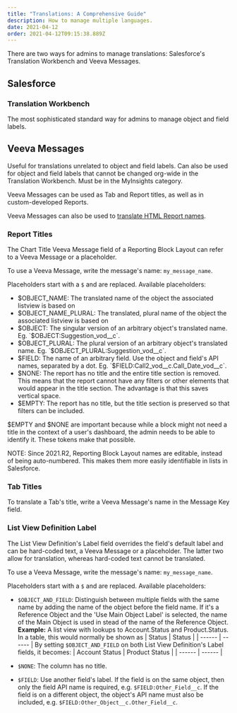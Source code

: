 ```yaml
---
title: "Translations: A Comprehensive Guide"
description: How to manage multiple languages.
date: 2021-04-12
order: 2021-04-12T09:15:38.889Z
---
```


There are two ways for admins to manage translations: Salesforce's Translation Workbench and Veeva Messages.

## Salesforce

### Translation Workbench

The most sophisticated standard way for admins to manage object and field labels.

## Veeva Messages

Useful for translations unrelated to object and field labels. Can also be used for object and field labels that cannot be changed org-wide in the Translation Workbench. Must be in the MyInsights category.

Veeva Messages can be used as Tab and Report titles, as well as in custom-developed Reports.

Veeva Messages can also be used to [translate HTML Report names](https://crmhelp.veeva.com/doc/Content/CRM_topics/MyInsights/MyInsightsAdvFunct/TabTranslations.htm).

### Report Titles

The Chart Title Veeva Message field of a Reporting Block Layout can refer to a Veeva Message or a placeholder.

To use a Veeva Message, write the message's name: `my_message_name`.

Placeholders start with a `$` and are replaced. Available placeholders:

- $OBJECT_NAME: The translated name of the object the associated listview is based on
- $OBJECT_NAME_PLURAL: The translated, plural name of the object the associated listview is based on
- $OBJECT: The singular version of an arbitrary object's translated name. Eg. `$OBJECT:Suggestion_vod__c`.
- $OBJECT_PLURAL: The plural version of an arbitrary object's translated name. Eg. `$OBJECT_PLURAL:Suggestion_vod__c`.
- $FIELD: The name of an arbitrary field. Use the object and field's API names, separated by a dot. Eg. `$FIELD:Call2_vod__c.Call_Date_vod__c`.
- $NONE: The report has no title and the entire title section is removed. This means that the report cannot have any filters or other elements that would appear in the title section. The advantage is that this saves vertical space.
- $EMPTY: The report has no title, but the title section is preserved so that filters can be included.

$EMPTY and $NONE are important because while a block might not need a title in the context of a user's dashboard, the admin needs to be able to identify it. These tokens make that possible.

NOTE: Since 2021.R2, Reporting Block Layout names are editable, instead of being auto-numbered. This makes them more easily identifiable in lists in Salesforce.

### Tab Titles

To translate a Tab's title, write a Veeva Message's name in the Message Key field.

### List View Definition Label

The List View Definition's Label field overrides the field's default label and can be hard-coded text, a Veeva Message or a placeholder. The latter two allow for translation, whereas hard-coded text cannot be translated.

To use a Veeva Message, write the message's name: `my_message_name`.

Placeholders start with a `$` and are replaced. Available placeholders:

- `$OBJECT_AND_FIELD`: Distinguish between multiple fields with the same name by adding the name of the object before the field name. If it's a Reference Object and the 'Use Main Object Label' is selected, the name of the Main Object is used in stead of the name of the Reference Object.
  **Example:**
  A list view with lookups to Account.Status and Product.Status. In a table, this would normally be shown as
  | Status | Status |
  | ------ | ------ |
  By setting `$OBJECT_AND_FIELD` on both List View Definition's Label fields, it becomes:
  | Account Status | Product Status |
  | ------ | ------ |

- `$NONE`: The column has no title.
- `$FIELD`: Use another field's label. If the field is on the same object, then only the field API name is required, e.g. `$FIELD:Other_Field__c`. If the field is on a different object, the object's API name must also be included, e.g. `$FIELD:Other_Object__c.Other_Field__c`.